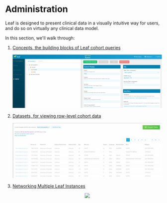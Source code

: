 # Administration
Leaf is designed to present clinical data in a visually intuitive way for users, and do so on virtually any clinical data model.

In this section, we'll walk through:

1. [Concepts, the building blocks of Leaf cohort queries](./concepts)

    <p align="center"><img src="images/concept_firstquery.gif"/></p>

2. [Datasets, for viewing row-level cohort data](./datasets)

    <p align="center"><img src="images/dataset_add.gif"/></p>

2. [Networking Multiple Leaf Instances](./federation)

    <p align="center"><img src="images/federated.gif"/></p>
